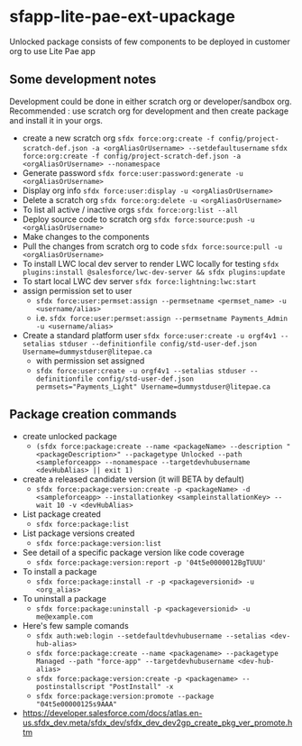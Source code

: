# sfapp-lite-pae-ext-upackage
Unlocked package consists of few components to be deployed in customer org to use Lite Pae app

## Some development notes
Development could be done in either scratch org or developer/sandbox org.
Recommended : use scratch org for development and then create package and install it in your orgs.
* create a new scratch org
```sfdx force:org:create -f config/project-scratch-def.json -a <orgAliasOrUsername> --setdefaultusername```
```sfdx force:org:create -f config/project-scratch-def.json -a <orgAliasOrUsername> --nonamespace```
* Generate password
```sfdx force:user:password:generate -u <orgAliasOrUsername>```
* Display org info
```sfdx force:user:display -u <orgAliasOrUsername>```
* Delete a scratch org
```sfdx force:org:delete -u <orgAliasOrUsername>```
* To list all active / inactive orgs
```sfdx force:org:list --all```
* Deploy source code to scratch org
```sfdx force:source:push -u <orgAliasOrUsername>```
* Make changes to the components
* Pull the changes from scratch org to code
```sfdx force:source:pull -u <orgAliasOrUsername>```
* To install LWC local dev server to render LWC locally for testing
```sfdx plugins:install @salesforce/lwc-dev-server && sfdx plugins:update```
* To start local LWC dev server
```sfdx force:lightning:lwc:start```
* assign permission set to user
    * ```sfdx force:user:permset:assign --permsetname <permset_name> -u <username/alias>```
    * i.e. ```sfdx force:user:permset:assign --permsetname Payments_Admin -u <username/alias>``` 
* Create a standard platform user
```sfdx force:user:create -u orgf4v1 --setalias stduser --definitionfile config/std-user-def.json Username=dummystduser@litepae.ca```
    * with permission set assigned
    * ```sfdx force:user:create -u orgf4v1 --setalias stduser --definitionfile config/std-user-def.json permsets="Payments_Light" Username=dummystduser@litepae.ca```

## Package creation commands
* create unlocked package 
    * ```(sfdx force:package:create --name <packageName> --description "<packageDescription>" --packagetype Unlocked --path <sampleforceapp> --nonamespace --targetdevhubusername <devHubAlias> || exit 1)```
* create a released candidate version (it will BETA by default)
    * ```sfdx force:package:version:create -p <packageName> -d <sampleforceapp> --installationkey <sampleinstallationKey> --wait 10 -v <devHubAlias>```
* List package created 
    * ```sfdx force:package:list```
* List package versions created 
    * ```sfdx force:package:version:list```
* See detail of a specific package version like code coverage
    * ```sfdx force:package:version:report -p '04t5e0000012BgTUUU'```
* To install a package
    * ```sfdx force:package:install -r -p <packageversionid> -u <org_alias>```
* To uninstall a package
    * ```sfdx force:package:uninstall -p <packageversionid> -u me@example.com```
* Here's few sample comands
    * ```sfdx auth:web:login --setdefaultdevhubusername --setalias <dev-hub-alias>```
    * ```sfdx force:package:create --name <packagename> --packagetype Managed --path "force-app" --targetdevhubusername <dev-hub-alias>```
    * ```sfdx force:package:version:create -p <packagename> --postinstallscript "PostInstall" -x```
    * ```sfdx force:package:version:promote --package "04t5e00000125s9AAA"```
* https://developer.salesforce.com/docs/atlas.en-us.sfdx_dev.meta/sfdx_dev/sfdx_dev_dev2gp_create_pkg_ver_promote.htm
